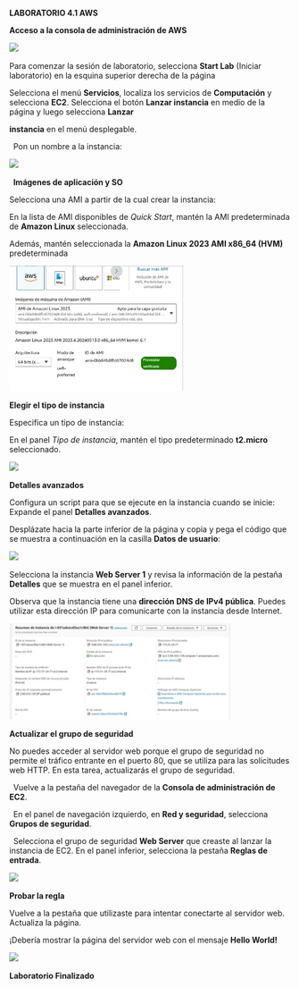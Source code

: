 ﻿**LABORATORIO 4.1 AWS** 

**Acceso a la consola de administración de AWS**

![](https://github.com/JohnJairoR/READMI/blob/main/Laboratorios_AWS/imagenes/Aspose.Words.842530a6-6b73-4834-bfeb-1cee7bc60cb9.001.png)

Para comenzar la sesión de laboratorio, selecciona **Start Lab** (Iniciar laboratorio) en la esquina superior derecha de la página

Selecciona el menú **Servicios**, localiza los servicios de **Computación** y selecciona **EC2**. Selecciona el botón **Lanzar instancia** en medio de la página y luego selecciona **Lanzar** 

**instancia** en el menú desplegable. 

` `Pon un nombre a la instancia:

![](https://github.com/JohnJairoR/READMI/blob/main/Laboratorios_AWS/imagenes/Aspose.Words.842530a6-6b73-4834-bfeb-1cee7bc60cb9.002.png)

` `**Imágenes de aplicación y SO** 

Selecciona una AMI a partir de la cual crear la instancia:

En la lista de AMI disponibles de *Quick Start*, mantén la AMI predeterminada de **Amazon Linux** seleccionada. 

Además, mantén seleccionada la **Amazon Linux 2023 AMI x86\_64 (HVM)** predeterminada 

![](https://github.com/JohnJairoR/READMI/blob/main/Laboratorios_AWS/imagenes/Aspose.Words.842530a6-6b73-4834-bfeb-1cee7bc60cb9.003.jpeg)

**Elegir el tipo de instancia** 

Especifica un tipo de instancia: 

En el panel *Tipo de instancia*, mantén el tipo predeterminado **t2.micro** seleccionado. 

![](https://github.com/JohnJairoR/READMI/blob/main/Laboratorios_AWS/imagenes/Aspose.Words.842530a6-6b73-4834-bfeb-1cee7bc60cb9.004.png)

**Detalles avanzados** 

Configura un script para que se ejecute en la instancia cuando se inicie: Expande el panel **Detalles avanzados**. 

Desplázate hacia la parte inferior de la página y copia y pega el código que se muestra a continuación en la casilla **Datos de usuario**: 

![](https://github.com/JohnJairoR/READMI/blob/main/Laboratorios_AWS/imagenes/Aspose.Words.842530a6-6b73-4834-bfeb-1cee7bc60cb9.005.png)

Selecciona la instancia **Web Server 1** y revisa la información de la pestaña **Detalles** que se muestra en el panel inferior. 

Observa que la instancia tiene una **dirección DNS de IPv4 pública**. Puedes utilizar esta dirección IP para comunicarte con la instancia desde Internet.

![](https://github.com/JohnJairoR/READMI/blob/main/Laboratorios_AWS/imagenes/Aspose.Words.842530a6-6b73-4834-bfeb-1cee7bc60cb9.006.jpeg)

**Actualizar el grupo de seguridad** 

No puedes acceder al servidor web porque el grupo de seguridad no permite el tráfico entrante en el puerto 80, que se utiliza para las solicitudes web HTTP. En esta tarea, actualizarás el grupo de seguridad.

` `Vuelve a la pestaña del navegador de la **Consola de administración de EC2**. 

` `En el panel de navegación izquierdo, en **Red y seguridad**, selecciona **Grupos de seguridad**. 

` `Selecciona el grupo de seguridad **Web Server** que creaste al lanzar la instancia de EC2.  En el panel inferior, selecciona la pestaña **Reglas de entrada**. 

![](https://github.com/JohnJairoR/READMI/blob/main/Laboratorios_AWS/imagenes/Aspose.Words.842530a6-6b73-4834-bfeb-1cee7bc60cb9.007.png)

**Probar la regla** 

Vuelve a la pestaña que utilizaste para intentar conectarte al servidor web.  Actualiza la página. 

¡Debería mostrar la página del servidor web con el mensaje **Hello World!** 

![](https://github.com/JohnJairoR/READMI/blob/main/Laboratorios_AWS/imagenes/Aspose.Words.842530a6-6b73-4834-bfeb-1cee7bc60cb9.008.png)

**Laboratorio Finalizado** 
